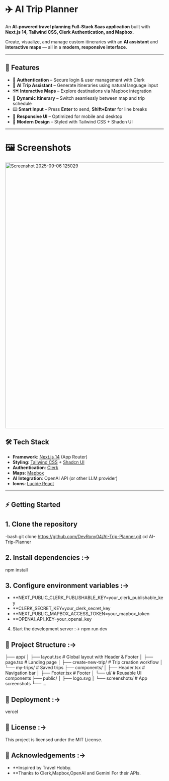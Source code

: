 # ✈️ AI Trip Planner

An **AI-powered travel planning Full-Stack Saas application** built with **Next.js 14, Tailwind CSS, Clerk Authentication, and Mapbox**.  

Create, visualize, and manage custom itineraries with an **AI assistant** and **interactive maps** — all in a **modern, responsive interface**.  

---


## 🚀 Features

- 🔑 **Authentication** – Secure login & user management with Clerk  
- 🤖 **AI Trip Assistant** – Generate itineraries using natural language input  
- 🗺 **Interactive Maps** – Explore destinations via Mapbox integration  
- 📅 **Dynamic Itinerary** – Switch seamlessly between map and trip schedule  
- ⌨️ **Smart Input** – Press **Enter** to send, **Shift+Enter** for line breaks  
- 📱 **Responsive UI** – Optimized for mobile and desktop  
- 🎨 **Modern Design** – Styled with Tailwind CSS + Shadcn UI  

---
# 🖼 Screenshots 

<img width="1821" height="844" alt="Screenshot 2025-09-06 125029" src="https://github.com/user-attachments/assets/3194fe7c-f3c2-48fe-b8e6-4ebeecfae8c3" />


## 🛠 Tech Stack

- **Framework**: [Next.js 14](https://nextjs.org/) (App Router)  
- **Styling**: [Tailwind CSS](https://tailwindcss.com/) + [Shadcn UI](https://ui.shadcn.com/)  
- **Authentication**: [Clerk](https://clerk.com/)  
- **Maps**: [Mapbox](https://mapbox.com/)  
- **AI Integration**: OpenAI API (or other LLM provider)  
- **Icons**: [Lucide React](https://lucide.dev/)  

---

## ⚡ Getting Started

## 1. Clone the repository
-bash
git clone https://github.com/DevRony04/AI-Trip-Planner.git
cd AI-Trip-Planner

## 2. Install dependencies :->
npm install

## 3. Configure environment variables :->
- **NEXT_PUBLIC_CLERK_PUBLISHABLE_KEY=your_clerk_publishable_key
- **CLERK_SECRET_KEY=your_clerk_secret_key
- **NEXT_PUBLIC_MAPBOX_ACCESS_TOKEN=your_mapbox_token
- **OPENAI_API_KEY=your_openai_key

4. Start the development server :->
npm run dev

## 📂 Project Structure :->
├── app/
│   ├── layout.tsx         # Global layout with Header & Footer
│   ├── page.tsx           # Landing page
│   ├── create-new-trip/   # Trip creation workflow
│   └── my-trips/          # Saved trips
├── components/
│   ├── Header.tsx         # Navigation bar
│   ├── Footer.tsx         # Footer
│   └── ui/                # Reusable UI components
├── public/
│   ├── logo.svg
│   └── screenshots/       # App screenshots
└── ...

## 🚀 Deployment :->
vercel

## 📜 License :->
This project is licensed under the MIT License.

## 🙌 Acknowledgements :->
- **Inspired by Travel Hobby.
- **Thanks to Clerk,Mapbox,OpenAI and Gemini For their APIs.
